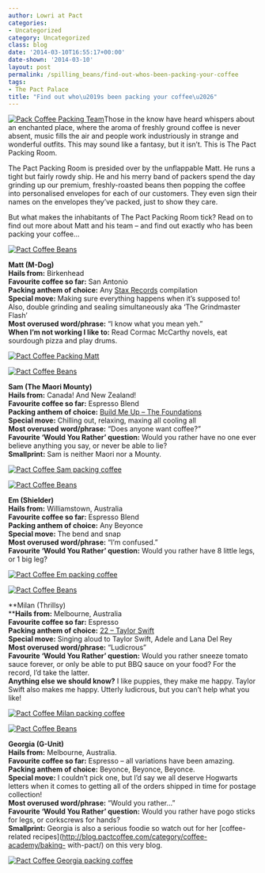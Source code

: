 ```yaml
---
author: Lowri at Pact
categories:
- Uncategorized
category: Uncategorized
class: blog
date: '2014-03-10T16:55:17+00:00'
date-shown: '2014-03-10'
layout: post
permalink: /spilling_beans/find-out-whos-been-packing-your-coffee
tags:
- The Pact Palace
title: "Find out who\u2019s been packing your coffee\u2026"
---
```


[![Pack Coffee Packing
Team](http://pactcoffee.files.wordpress.com/2014/03/ateam.jpg?w=545)](http://pactcoffee.files.wordpress.com/2014/03/ateam.jpg)Those
in the know have heard whispers about an enchanted place, where the aroma of
freshly ground coffee is never absent, music fills the air and people work
industriously in strange and wonderful outfits. This may sound like a fantasy,
but it isn’t. This is The Pact Packing Room.

The Pact Packing Room is presided over by the unflappable Matt. He runs a
tight but fairly rowdy ship. He and his merry band of packers spend the day
grinding up our premium, freshly-roasted beans then popping the coffee into
personalised envelopes for each of our customers. They even sign their names
on the envelopes they’ve packed, just to show they care.

But what makes the inhabitants of The Pact Packing Room tick? Read on to find
out more about Matt and his team – and find out exactly who has been packing
your coffee…

[![Pact Coffee
Beans](http://pactcoffee.files.wordpress.com/2014/02/break_line.png?w=545)](http://pactcoffee.files.wordpress.com/2014/02/break_line.png)

**Matt (M-Dog)  
Hails from:** Birkenhead  
**Favourite coffee so far:** San Antonio  
**Packing anthem of choice:** Any [Stax
Records](http://www.youtube.com/watch?v=_RwAoIuzHj0) compilation  
**Special move:** Making sure everything happens when it’s supposed to! Also,
double grinding and sealing simultaneously aka ‘The Grindmaster Flash’  
**Most overused word/phrase:** “I know what you mean yeh.”  
**When I’m not working I like to:** Read Cormac McCarthy novels, eat sourdough
pizza and play drums.

[![Pact Coffee Packing
Matt](http://pactcoffee.files.wordpress.com/2014/03/mdog.jpg?w=545)](http://pactcoffee.files.wordpress.com/2014/03/mdog.jpg)

[![Pact Coffee
Beans](http://pactcoffee.files.wordpress.com/2014/02/break_line.png?w=545)](http://pactcoffee.files.wordpress.com/2014/02/break_line.png)

**Sam (The Maori Mounty)  
Hails from:** Canada! And New Zealand!  
**Favourite coffee so far:** Espresso Blend  
**Packing anthem of choice:** [Build Me Up – The Foundations  
](http://www.youtube.com/watch?v=wwx8Voq373A)**Special move:** Chilling out,
relaxing, maxing all cooling all  
**Most overused word/phrase:** “Does anyone want coffee?”  
**Favourite ‘Would You Rather’ question:** Would you rather have no one ever
believe anything you say, or never be able to lie?  
**Smallprint:** Sam is neither Maori nor a Mounty.

[![Pact Coffee Sam packing
coffee](http://pactcoffee.files.wordpress.com/2014/03/sam.jpg?w=545)](http://pactcoffee.files.wordpress.com/2014/03/sam.jpg)

[![Pact Coffee
Beans](http://pactcoffee.files.wordpress.com/2014/02/break_line.png?w=545)](http://pactcoffee.files.wordpress.com/2014/02/break_line.png)

**Em (Shielder)  
Hails from:** Williamstown, Australia  
**Favourite coffee so far:** Espresso Blend  
**Packing anthem of choice:** Any Beyonce  
**Special move:** The bend and snap  
**Most overused word/phrase:** “I’m confused.”  
**Favourite ‘Would You Rather’ question:** Would you rather have 8 little
legs, or 1 big leg?

[![Pact Coffee Em packing
coffee](http://pactcoffee.files.wordpress.com/2014/03/em.jpg?w=545)](http://pactcoffee.files.wordpress.com/2014/03/em.jpg)

[![Pact Coffee
Beans](http://pactcoffee.files.wordpress.com/2014/02/break_line.png?w=545)](http://pactcoffee.files.wordpress.com/2014/02/break_line.png)

**Milan (Thrillsy)  
****Hails from:** Melbourne, Australia  
**Favourite coffee so far:** Espresso  
**Packing anthem of choice:** [22 – Taylor Swift  
](http://www.youtube.com/watch?v=AgFeZr5ptV8&feature=kp)**Special move:**
Singing aloud to Taylor Swift, Adele and Lana Del Rey  
**Most overused word/phrase:** “Ludicrous”  
**Favourite ‘Would You Rather’ question:** Would you rather sneeze tomato
sauce forever, or only be able to put BBQ sauce on your food? For the record,
I’d take the latter.  
**Anything else we should know?** I like puppies, they make me happy. Taylor
Swift also makes me happy. Utterly ludicrous, but you can’t help what you
like!

[![Pact Coffee Milan packing
coffee](http://pactcoffee.files.wordpress.com/2014/03/milan.jpg?w=545)](http://pactcoffee.files.wordpress.com/2014/03/milan.jpg)

[![Pact Coffee
Beans](http://pactcoffee.files.wordpress.com/2014/02/break_line.png?w=545)](http://pactcoffee.files.wordpress.com/2014/02/break_line.png)

**Georgia (G-Unit)  
Hails from:** Melbourne, Australia.  
**Favourite coffee so far:** Espresso – all variations have been amazing.  
**Packing anthem of choice:** Beyonce, Beyonce, Beyonce.  
**Special move:** I couldn’t pick one, but I’d say we all deserve Hogwarts
letters when it comes to getting all of the orders shipped in time for postage
collection!  
**Most overused word/phrase:** “Would you rather…”  
**Favourite ‘Would You Rather’ question:** Would you rather have pogo sticks
for legs, or corkscrews for hands?  
**Smallprint:** Georgia is also a serious foodie so watch out for her [coffee-
related recipes](http://blog.pactcoffee.com/category/coffee-academy/baking-
with-pact/) on this very blog.

[![Pact Coffee Georgia packing
coffee](http://pactcoffee.files.wordpress.com/2014/03/georgia.jpg?w=545)](http://pactcoffee.files.wordpress.com/2014/03/georgia.jpg)